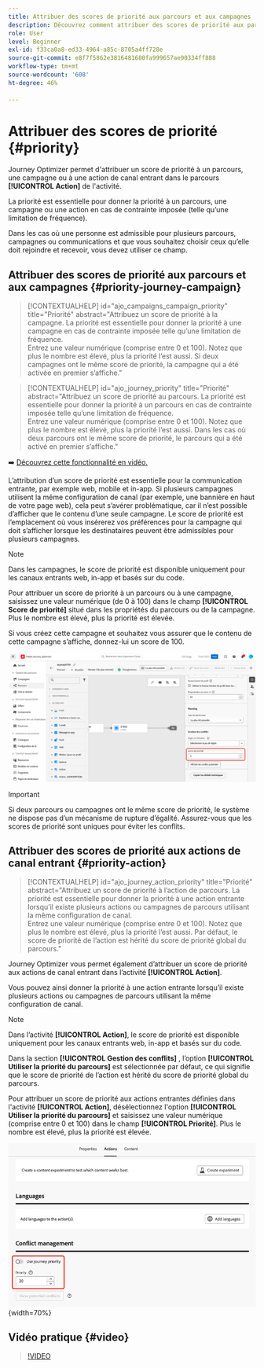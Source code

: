 ```yaml
---
title: Attribuer des scores de priorité aux parcours et aux campagnes
description: Découvrez comment attribuer des scores de priorité aux parcours et aux campagnes.
role: User
level: Beginner
exl-id: f33ca0a8-ed33-4964-a85c-8705a4ff728e
source-git-commit: e8f7f5862e3816481680fa999657ae90334ff888
workflow-type: tm+mt
source-wordcount: '608'
ht-degree: 46%

---
```


# Attribuer des scores de priorité {#priority}

Journey Optimizer permet d&#39;attribuer un score de priorité à un parcours, une campagne ou à une action de canal entrant dans le parcours **[!UICONTROL Action]** de l&#39;activité.

La priorité est essentielle pour donner la priorité à un parcours, une campagne ou une action en cas de contrainte imposée (telle qu’une limitation de fréquence).

Dans les cas où une personne est admissible pour plusieurs parcours, campagnes ou communications et que vous souhaitez choisir ceux qu’elle doit rejoindre et recevoir, vous devez utiliser ce champ.

## Attribuer des scores de priorité aux parcours et aux campagnes {#priority-journey-campaign}

>[!CONTEXTUALHELP]
>id="ajo_campaigns_campaign_priority"
>title="Priorité"
>abstract="Attribuez un score de priorité à la campagne. La priorité est essentielle pour donner la priorité à une campagne en cas de contrainte imposée telle qu’une limitation de fréquence.</br>Entrez une valeur numérique (comprise entre 0 et 100). Notez que plus le nombre est élevé, plus la priorité l’est aussi. Si deux campagnes ont le même score de priorité, la campagne qui a été activée en premier s’affiche."

>[!CONTEXTUALHELP]
>id="ajo_journey_priority"
>title="Priorité"
>abstract="Attribuez un score de priorité au parcours. La priorité est essentielle pour donner la priorité à un parcours en cas de contrainte imposée telle qu’une limitation de fréquence.</br>Entrez une valeur numérique (comprise entre 0 et 100). Notez que plus le nombre est élevé, plus la priorité l’est aussi. Dans les cas où deux parcours ont le même score de priorité, le parcours qui a été activé en premier s’affiche."

➡️ [Découvrez cette fonctionnalité en vidéo.](#video)

L’attribution d’un score de priorité est essentielle pour la communication entrante, par exemple web, mobile et in-app. Si plusieurs campagnes utilisent la même configuration de canal (par exemple, une bannière en haut de votre page web), cela peut s’avérer problématique, car il n’est possible d’afficher que le contenu d’une seule campagne. Le score de priorité est l’emplacement où vous insérerez vos préférences pour la campagne qui doit s’afficher lorsque les destinataires peuvent être admissibles pour plusieurs campagnes.

>[!NOTE]
>
>Dans les campagnes, le score de priorité est disponible uniquement pour les canaux entrants web, in-app et basés sur du code.

Pour attribuer un score de priorité à un parcours ou à une campagne, saisissez une valeur numérique (de 0 à 100) dans le champ **[!UICONTROL Score de priorité]** situé dans les propriétés du parcours ou de la campagne. Plus le nombre est élevé, plus la priorité est élevée.

Si vous créez cette campagne et souhaitez vous assurer que le contenu de cette campagne s’affiche, donnez-lui un score de 100.

![](assets/priority-score.png)

>[!IMPORTANT]
>
>Si deux parcours ou campagnes ont le même score de priorité, le système ne dispose pas d’un mécanisme de rupture d’égalité. Assurez-vous que les scores de priorité sont uniques pour éviter les conflits.

## Attribuer des scores de priorité aux actions de canal entrant {#priority-action}

>[!CONTEXTUALHELP]
>id="ajo_journey_action_priority"
>title="Priorité"
>abstract="Attribuez un score de priorité à l’action de parcours. La priorité est essentielle pour donner la priorité à une action entrante lorsqu’il existe plusieurs actions ou campagnes de parcours utilisant la même configuration de canal.</br>Entrez une valeur numérique (comprise entre 0 et 100). Notez que plus le nombre est élevé, plus la priorité l’est aussi. Par défaut, le score de priorité de l’action est hérité du score de priorité global du parcours."

Journey Optimizer vous permet également d’attribuer un score de priorité aux actions de canal entrant dans l’activité **[!UICONTROL Action]**.

Vous pouvez ainsi donner la priorité à une action entrante lorsqu’il existe plusieurs actions ou campagnes de parcours utilisant la même configuration de canal.

>[!NOTE]
>
>Dans l’activité **[!UICONTROL Action]**, le score de priorité est disponible uniquement pour les canaux entrants web, in-app et basés sur du code.

Dans la section **[!UICONTROL Gestion des conflits]** , l’option **[!UICONTROL Utiliser la priorité du parcours]** est sélectionnée par défaut, ce qui signifie que le score de priorité de l’action est hérité du score de priorité global du parcours.

Pour attribuer un score de priorité aux actions entrantes définies dans l&#39;activité **[!UICONTROL Action]**, désélectionnez l&#39;option **[!UICONTROL Utiliser la priorité du parcours]** et saisissez une valeur numérique (comprise entre 0 et 100) dans le champ **[!UICONTROL Priorité]**. Plus le nombre est élevé, plus la priorité est élevée.

![](assets/action-journey-priority-score.png){width=70%}

## Vidéo pratique {#video}

>[!VIDEO](https://video.tv.adobe.com/v/3435529?quality=12)
